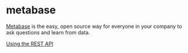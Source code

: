 metabase
========

[Metabase][1] is the easy, open source way for everyone in your company to ask questions and learn from data.

[Using the REST API][2]

[1]: https://www.metabase.com
[2]: https://github.com/metabase/metabase/wiki/Using-the-REST-API
